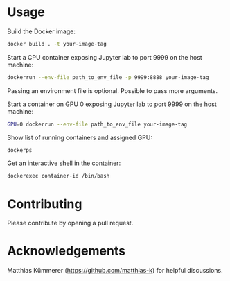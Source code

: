 # Usage

Build the Docker image:
```bash
docker build . -t your-image-tag
```

Start a CPU container exposing Jupyter lab to port 9999 on the host machine:
```bash
dockerrun --env-file path_to_env_file -p 9999:8888 your-image-tag
```
Passing an environment file is optional. Possible to pass more arguments.

Start a container on GPU 0 exposing Jupyter lab to port 9999 on the host machine:
```bash
GPU=0 dockerrun --env-file path_to_env_file your-image-tag
```

Show list of running containers and assigned GPU:
```bash
dockerps
```

Get an interactive shell in the container:
```bash
dockerexec container-id /bin/bash
```



# Contributing

Please contribute by opening a pull request.



# Acknowledgements

Matthias Kümmerer (https://github.com/matthias-k) for helpful discussions.